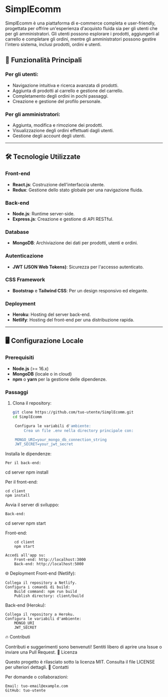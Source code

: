 # SimplEcomm

SimplEcomm è una piattaforma di e-commerce completa e user-friendly, progettata per offrire un'esperienza d'acquisto fluida sia per gli utenti che per gli amministratori. Gli utenti possono esplorare i prodotti, aggiungerli al carrello e completare gli ordini, mentre gli amministratori possono gestire l'intero sistema, inclusi prodotti, ordini e utenti.

## 🚀 Funzionalità Principali

### Per gli utenti:
- Navigazione intuitiva e ricerca avanzata di prodotti.
- Aggiunta di prodotti al carrello e gestione del carrello.
- Completamento degli ordini in pochi passaggi.
- Creazione e gestione del profilo personale.

### Per gli amministratori:
- Aggiunta, modifica e rimozione dei prodotti.
- Visualizzazione degli ordini effettuati dagli utenti.
- Gestione degli account degli utenti.

---

## 🛠️ Tecnologie Utilizzate

### **Front-end**
- **React.js**: Costruzione dell'interfaccia utente.
- **Redux**: Gestione dello stato globale per una navigazione fluida.

### **Back-end**
- **Node.js**: Runtime server-side.
- **Express.js**: Creazione e gestione di API RESTful.

### **Database**
- **MongoDB**: Archiviazione dei dati per prodotti, utenti e ordini.

### **Autenticazione**
- **JWT (JSON Web Tokens)**: Sicurezza per l'accesso autenticato.

### **CSS Framework**
- **Bootstrap** e **Tailwind CSS**: Per un design responsivo ed elegante.

### **Deployment**
- **Heroku**: Hosting del server back-end.
- **Netlify**: Hosting del front-end per una distribuzione rapida.

---

## 🖥️ Configurazione Locale

### Prerequisiti
- **Node.js** (>= 16.x)
- **MongoDB** (locale o in cloud)
- **npm** o **yarn** per la gestione delle dipendenze.

### Passaggi
1. Clona il repository:
   ```bash
   git clone https://github.com/tuo-utente/SimplEcomm.git
   cd SimplEcomm

    Configura le variabili d'ambiente:
        Crea un file .env nella directory principale con:

    MONGO_URI=your_mongo_db_connection_string
    JWT_SECRET=your_jwt_secret

Installa le dipendenze:

    Per il back-end:

cd server
npm install

Per il front-end:

    cd client
    npm install

Avvia il server di sviluppo:

    Back-end:

cd server
npm start

Front-end:

        cd client
        npm start

    Accedi all'app su:
        Front-end: http://localhost:3000
        Back-end: http://localhost:5000

🌐 Deployment
Front-end (Netlify):

    Collega il repository a Netlify.
    Configura i comandi di build:
        Build command: npm run build
        Publish directory: client/build

Back-end (Heroku):

    Collega il repository a Heroku.
    Configura le variabili d'ambiente:
        MONGO_URI
        JWT_SECRET

🔥 Contributi

Contributi e suggerimenti sono benvenuti! Sentiti libero di aprire una Issue o inviare una Pull Request.
📜 Licenza

Questo progetto è rilasciato sotto la licenza MIT. Consulta il file LICENSE per ulteriori dettagli.
👥 Contatti

Per domande o collaborazioni:

    Email: tuo-email@example.com
    GitHub: tuo-utente
